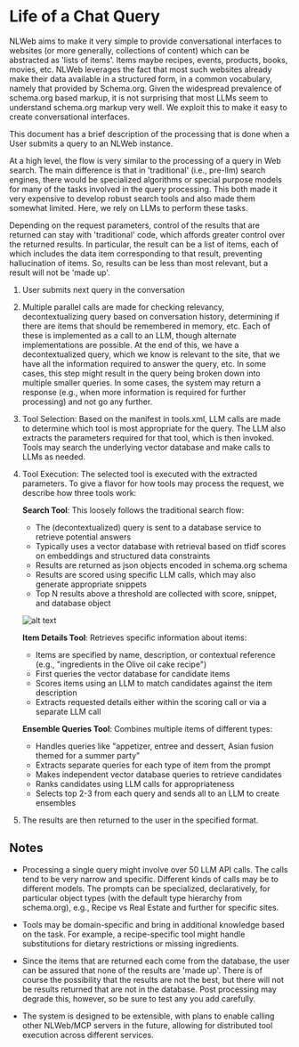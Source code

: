 # Life of a Chat Query

NLWeb aims to make it very simple to provide conversational interfaces to websites (or more generally, collections of content) which can be abstracted as 'lists of items'. Items maybe recipes, events, products, books, movies, etc. NLWeb leverages the fact that most such websites already make their data available in a structured form, in a common vocabulary, namely that provided by Schema.org. Given the widespread prevalence of schema.org based markup, it is not surprising that most LLMs seem to understand schema.org markup very well. We exploit this to make it easy to create conversational interfaces.

This document has a brief description of the processing that is done when a User submits a query to an NLWeb instance. 


At a high level, the flow is very similar to the processing of a query in Web search. The main difference is that in 'traditional' (i.e., pre-llm) search engines, there would be specialized algorithms or special purpose models for many of the tasks involved in the query processing. This both made it very expensive to develop robust search tools and also made them somewhat limited. Here, we rely on LLMs to perform these tasks.

Depending on the request parameters, control of the results that are returned can stay with 'traditional' code, which affords greater control over the returned results. In particular, the result can be a list of items, each of which includes the data item corresponding to that result, preventing hallucination of items. So, results can be less than most relevant, but a result will not be 'made up'.



1. User submits next query in the conversation

2. Multiple parallel calls are made for checking relevancy, decontextualizing query based on conversation history, determining if there are items that should be remembered in memory, etc. Each of these is implemented as a call to an LLM, though alternate implementations are possible. At the end of this, we have a decontextualized query, which we know is relevant to the site, that we have all the information required to answer the query, etc. In some cases, this step might result in the query being broken down into multiple smaller queries. In some cases, the system may return a response (e.g., when more information is required for further processing) and not go any further.

3. Tool Selection: Based on the manifest in tools.xml, LLM calls are made to determine which tool is most appropriate for the query. The LLM also extracts the parameters required for that tool, which is then invoked. Tools may search the underlying vector database and make calls to LLMs as needed.

4. Tool Execution: The selected tool is executed with the extracted parameters. To give a flavor for how tools may process the request, we describe how three tools work:

    **Search Tool**: This loosely follows the traditional search flow:
    - The (decontextualized) query is sent to a database service to retrieve potential answers
    - Typically uses a vector database with retrieval based on tfidf scores on embeddings and structured data constraints
    - Results are returned as json objects encoded in schema.org schema
    - Results are scored using specific LLM calls, which may also generate appropriate snippets
    - Top N results above a threshold are collected with score, snippet, and database object

    ![alt text](../images/LifeofaChatQuery.png)

    **Item Details Tool**: Retrieves specific information about items:
    - Items are specified by name, description, or contextual reference (e.g., "ingredients in the Olive oil cake recipe")
    - First queries the vector database for candidate items
    - Scores items using an LLM to match candidates against the item description
    - Extracts requested details either within the scoring call or via a separate LLM call

    **Ensemble Queries Tool**: Combines multiple items of different types:
    - Handles queries like "appetizer, entree and dessert, Asian fusion themed for a summer party"
    - Extracts separate queries for each type of item from the prompt
    - Makes independent vector database queries to retrieve candidates
    - Ranks candidates using LLM calls for appropriateness
    - Selects top 2-3 from each query and sends all to an LLM to create ensembles

5. The results are then returned to the user in the specified format.

## Notes

- Processing a single query might involve over 50 LLM API calls. The calls tend to be very narrow and specific. Different kinds of calls may be to different models. The prompts can be specialized, declaratively, for particular object types (with the default type hierarchy from schema.org), e.g., Recipe vs Real Estate and further for specific sites.

- Tools may be domain-specific and bring in additional knowledge based on the task. For example, a recipe-specific tool might handle substitutions for dietary restrictions or missing ingredients.

- Since the items that are returned each come from the database, the user can be assured that none of the results are 'made up'. There is of course the possibility that the results are not the best, but there will not be results returned that are not in the database. Post processing may degrade this, however, so be sure to test any you add carefully.

- The system is designed to be extensible, with plans to enable calling other NLWeb/MCP servers in the future, allowing for distributed tool execution across different services.
